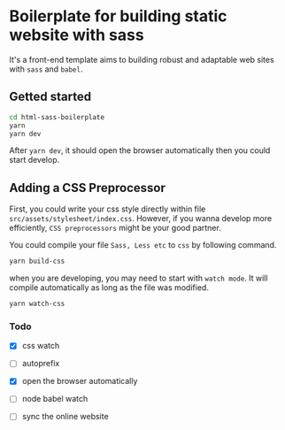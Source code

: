 # Boilerplate for building static website with sass

It's a front-end template aims to building robust and adaptable web sites with `sass` and `babel`.

## Getted started
```sh
cd html-sass-boilerplate
yarn 
yarn dev
```
After `yarn dev`, it should open the browser automatically then you could start develop.

## Adding a CSS Preprocessor
First, you could write your css style directly within file `src/assets/stylesheet/index.css`. However, if you wanna develop more efficiently, `CSS preprocessors` might be your good partner.

You could compile your file `Sass, Less etc` to `css` by following command.
```sh
yarn build-css
```

when you are developing, you may need to start with `watch mode`. It will compile automatically as long as the file was modified.
```sh
yarn watch-css
```



### Todo
- [x] css watch
- [ ] autoprefix 
- [x] open the browser automatically
- [ ] node babel watch
- [ ] sync the online website



